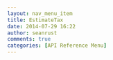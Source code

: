 ```yaml
---
layout: nav_menu_item
title: EstimateTax
date: 2014-07-29 16:22
author: seanrust
comments: true
categories: [API Reference Menu]
---
```


